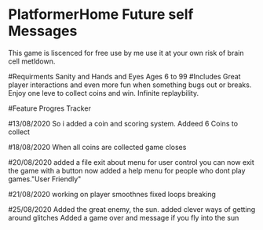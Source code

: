 # PlatformerHome Future self Messages
This game is liscenced for free use by me use it at your own risk of brain cell metldown.

#Requirments
Sanity and Hands and Eyes
Ages 6 to 99
#Includes
Great player interactions and even more fun when something bugs out or breaks.
Enjoy one leve to collect coins and win.
Infinite replaybility.






#Feature Progres Tracker

#13/08/2020
So i added a coin and scoring system.
Addeed 6 Coins to collect 

#18/08/2020
When all coins are collected game closes

#20/08/2020
added a file exit about menu for user control
you can now exit the game with a button
now added a help menu for people who dont play games."User Friendly"

#21/08/2020
working on player smoothnes
fixed loops breaking

#25/08/2020
Added the great enemy, the sun.
added clever ways of getting around glitches
Added a game over and message if you fly into the sun